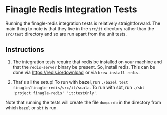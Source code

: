 Finagle Redis Integration Tests
===============================

Running the finagle-redis integration tests is relatively straightforward. The
main thing to note is that they live in the `src/it` directory rather than the
`src/test` directory and so are run apart from the unit tests.

Instructions
------------

1. The integration tests require that redis be installed on your machine and
   that the `redis-server` binary be present. So, install redis. This can be
   done via https://redis.io/download or via `brew install redis`.

2. That's all the setup! To run with bazel, run
   `./bazel test finagle/finagle-redis/src/it/scala`. To run with sbt, run
   `./sbt 'project finagle-redis' 'it:testOnly'`.

Note that running the tests will create the file `dump.rdb` in the directory
from which `bazel` or `sbt` is run.
